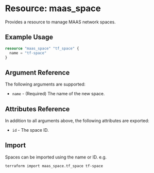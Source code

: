 
# Resource: maas_space

Provides a resource to manage MAAS network spaces.

## Example Usage

```terraform
resource "maas_space" "tf_space" {
  name = "tf-space"
}
```

## Argument Reference

The following arguments are supported:

* `name` - (Required) The name of the new space.

## Attributes Reference

In addition to all arguments above, the following attributes are exported:

* `id` - The space ID.

## Import

Spaces can be imported using the name or ID. e.g.

```shell
terraform import maas_space.tf_space tf-space
```
